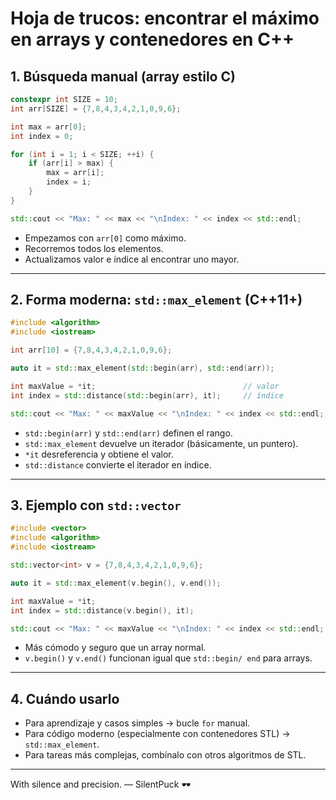 # Hoja de trucos: encontrar el máximo en arrays y contenedores en C++

## 1. Búsqueda manual (array estilo C)
```cpp
constexpr int SIZE = 10;
int arr[SIZE] = {7,8,4,3,4,2,1,0,9,6};

int max = arr[0];
int index = 0;

for (int i = 1; i < SIZE; ++i) {
    if (arr[i] > max) {
        max = arr[i];
        index = i;
    }
}

std::cout << "Max: " << max << "\nIndex: " << index << std::endl;
```

- Empezamos con `arr[0]` como máximo.  
- Recorremos todos los elementos.  
- Actualizamos valor e índice al encontrar uno mayor.

---

## 2. Forma moderna: `std::max_element` (C++11+)
```cpp
#include <algorithm>
#include <iostream>

int arr[10] = {7,8,4,3,4,2,1,0,9,6};

auto it = std::max_element(std::begin(arr), std::end(arr));

int maxValue = *it;                                 // valor
int index = std::distance(std::begin(arr), it);     // índice

std::cout << "Max: " << maxValue << "\nIndex: " << index << std::endl;
```

- `std::begin(arr)` y `std::end(arr)` definen el rango.  
- `std::max_element` devuelve un iterador (básicamente, un puntero).  
- `*it` desreferencia y obtiene el valor.  
- `std::distance` convierte el iterador en índice.

---

## 3. Ejemplo con `std::vector`
```cpp
#include <vector>
#include <algorithm>
#include <iostream>

std::vector<int> v = {7,8,4,3,4,2,1,0,9,6};

auto it = std::max_element(v.begin(), v.end());

int maxValue = *it;
int index = std::distance(v.begin(), it);

std::cout << "Max: " << maxValue << "\nIndex: " << index << std::endl;
```

- Más cómodo y seguro que un array normal.  
- `v.begin()` y `v.end()` funcionan igual que `std::begin/ end` para arrays.

---

## 4. Cuándo usarlo
- Para aprendizaje y casos simples → bucle `for` manual.  
- Para código moderno (especialmente con contenedores STL) → `std::max_element`.  
- Para tareas más complejas, combínalo con otros algoritmos de STL.

---

With silence and precision. — SilentPuck 🕶️
